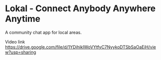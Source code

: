 # Lokal - Connect Anybody Anywhere Anytime

A community chat app for local areas.

Video link https://drive.google.com/file/d/1YDihikIWoVYtfyC7NyykoDTSbSaOaEiH/view?usp=sharing

